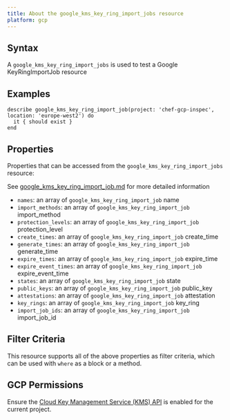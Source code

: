 ```yaml
---
title: About the google_kms_key_ring_import_jobs resource
platform: gcp
---
```


## Syntax
A `google_kms_key_ring_import_jobs` is used to test a Google KeyRingImportJob resource

## Examples
```
describe google_kms_key_ring_import_job(project: 'chef-gcp-inspec',  location: 'europe-west2') do
  it { should exist }
end
```

## Properties
Properties that can be accessed from the `google_kms_key_ring_import_jobs` resource:

See [google_kms_key_ring_import_job.md](google_kms_key_ring_import_job.md) for more detailed information
  * `names`: an array of `google_kms_key_ring_import_job` name
  * `import_methods`: an array of `google_kms_key_ring_import_job` import_method
  * `protection_levels`: an array of `google_kms_key_ring_import_job` protection_level
  * `create_times`: an array of `google_kms_key_ring_import_job` create_time
  * `generate_times`: an array of `google_kms_key_ring_import_job` generate_time
  * `expire_times`: an array of `google_kms_key_ring_import_job` expire_time
  * `expire_event_times`: an array of `google_kms_key_ring_import_job` expire_event_time
  * `states`: an array of `google_kms_key_ring_import_job` state
  * `public_keys`: an array of `google_kms_key_ring_import_job` public_key
  * `attestations`: an array of `google_kms_key_ring_import_job` attestation
  * `key_rings`: an array of `google_kms_key_ring_import_job` key_ring
  * `import_job_ids`: an array of `google_kms_key_ring_import_job` import_job_id

## Filter Criteria
This resource supports all of the above properties as filter criteria, which can be used
with `where` as a block or a method.

## GCP Permissions

Ensure the [Cloud Key Management Service (KMS) API](https://console.cloud.google.com/apis/library/cloudkms.googleapis.com/) is enabled for the current project.

